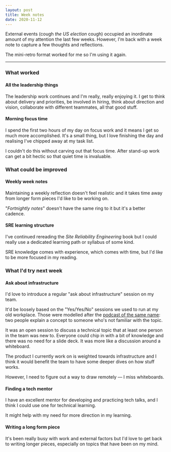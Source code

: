 ```yaml
---
layout: post
title: Week notes
date: 2020-11-12
---
```


External events (cough _the US election_ cough) occupied an inordinate amount of my attention the last few weeks. However, I'm back with a week note to capture a few thoughts and reflections.

The mini-retro format worked for me so I'm using it again.

-----------------------

### What worked

#### All the leadership things

The leadership work continues and I'm really, really enjoying it. I get to think about delivery and priorities, be involved in hiring, think about direction and vision, collaborate with different teammates, all that good stuff.

#### Morning focus time

I spend the first two hours of my day on focus work and it means I get so much more accomplished. It's a small thing, but I love finishing the day and realising I've chipped away at my task list.

I couldn't do this without carving out that focus time. After stand-up work can get a bit hectic so that quiet time is invaluable.

### What could be improved

#### Weekly week notes

Maintaining a weekly reflection doesn't feel realistic and it takes time away from longer form pieces I'd like to be working on. 

"_Fortnightly notes_" doesn't have the same ring to it but it's a better cadence.

#### SRE learning structure

I've continued rereading the _Site Reliability Engineering_ book but I could really use a dedicated learning path or syllabus of some kind.

SRE knowledge comes with experience, which comes with time, but I'd like to be more focused in my reading.

### What I'd try next week

#### Ask about infrastructure

I'd love to introduce a regular "ask about infrastructure" session on my team.

It'd be loosely based on the "Yes/Yes/No" sessions we used to run at my old workplace. Those were modelled after the [podcast of the same name](https://gimletmedia.com/tags/8gu9/yes-yes-no): two people explain a concept to someone who's not familiar with the topic.

It was an open session to discuss a technical topic that at least one person in the team was new to. Everyone could chip in with a bit of knowledge and there was no need for a slide deck. It was more like a discussion around a whiteboard.

The product I currently work on is weighted towards infrastructure and I think it would benefit the team to have some deeper dives on how stuff works.

However, I need to figure out a way to draw remotely –– I miss whiteboards.

#### Finding a tech mentor

I have an excellent mentor for developing and practicing tech talks, and I think I could use one for technical learning.

It might help with my need for more direction in my learning.

#### Writing a long form piece

It's been really busy with work and external factors but I'd love to get back to writing longer pieces, especially on topics that have been on my mind.
